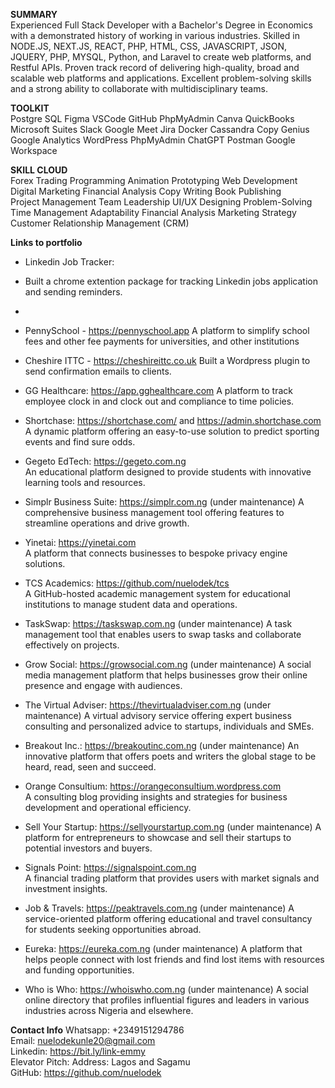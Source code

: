 **SUMMARY**   
Experienced Full Stack Developer with a Bachelor's Degree in Economics with a demonstrated history of working in various industries. Skilled in NODE.JS, NEXT.JS, REACT, PHP, HTML, CSS, JAVASCRIPT, JSON, JQUERY, PHP, MYSQL, Python, and Laravel to create web platforms, and Restful APIs. Proven track record of delivering high-quality, broad and scalable web platforms and applications. Excellent problem-solving skills and a strong ability to collaborate with multidisciplinary teams.

**TOOLKIT**   
Postgre SQL	Figma	VSCode	GitHub	PhpMyAdmin
Canva	QuickBooks	Microsoft Suites	Slack	Google Meet
Jira	Docker	Cassandra	Copy Genius	Google Analytics
WordPress	PhpMyAdmin	ChatGPT	Postman	Google Workspace

**SKILL CLOUD**   
Forex Trading	Programming	Animation	Prototyping Web Development
Digital Marketing	Financial Analysis	Copy Writing Book Publishing	
Project Management Team Leadership	UI/UX Designing Problem-Solving	
Time Management	Adaptability	Financial Analysis Marketing Strategy	
Customer Relationship Management (CRM)	

**Links to portfolio**

- Linkedin Job Tracker: 
- Built a chrome extention package for tracking Linkedin jobs application and sending reminders.
- 
- PennySchool - https://pennyschool.app
  A platform to simplify school fees and other fee payments for universities, and other institutions

- Cheshire ITTC - https://cheshireittc.co.uk
  Built a Wordpress plugin to send confirmation emails to clients.
  
- GG Healthcare: https://app.gghealthcare.com
  A platform to track employee clock in and clock out and compliance to time policies.

- Shortchase: https://shortchase.com/  and https://admin.shortchase.com 
  A dynamic platform offering an easy-to-use solution to predict sporting events and find sure odds.
  
- Gegeto EdTech: https://gegeto.com.ng   
  An educational platform designed to provide students with innovative learning tools and resources.

- Simplr Business Suite: https://simplr.com.ng   (under maintenance)
  A comprehensive business management tool offering features to streamline operations and drive growth.

- Yinetai: https://yinetai.com   
  A platform that connects businesses to bespoke privacy engine solutions.

- TCS Academics: https://github.com/nuelodek/tcs   
  A GitHub-hosted academic management system for educational institutions to manage student data and operations.

 - TaskSwap: https://taskswap.com.ng   (under maintenance)
  A task management tool that enables users to swap tasks and collaborate effectively on projects.

 - Grow Social: https://growsocial.com.ng   (under maintenance)
   A social media management platform that helps businesses grow their online presence and engage with audiences.
   
- The Virtual Adviser: https://thevirtualadviser.com.ng   (under maintenance)
  A virtual advisory service offering expert business consulting and personalized advice to startups, individuals and SMEs.
  
- Breakout Inc.: https://breakoutinc.com.ng   (under maintenance)
  An innovative platform that offers poets and writers the global stage to be heard, read, seen and succeed.

- Orange Consultium: https://orangeconsultium.wordpress.com   
  A consulting blog providing insights and strategies for business development and operational efficiency.

- Sell Your Startup: https://sellyourstartup.com.ng   (under maintenance)
  A platform for entrepreneurs to showcase and sell their startups to potential investors and buyers.

- Signals Point: https://signalspoint.com.ng   
  A financial trading platform that provides users with market signals and investment insights.

-  Job & Travels: https://peaktravels.com.ng   (under maintenance) 
   A service-oriented platform offering educational and travel consultancy for students seeking opportunities abroad.

- Eureka: https://eureka.com.ng   (under maintenance)
  A platform that helps people connect with lost friends and find lost items with resources and funding opportunities.

- Who is Who: https://whoiswho.com.ng   (under maintenance)
  A social online directory that profiles influential figures and leaders in various industries across Nigeria and elsewhere.



**Contact Info**
Whatsapp: +2349151294786     
Email: nuelodekunle20@gmail.com    
Linkedin: https://bit.ly/link-emmy   
Elevator Pitch: 
Address: Lagos and Sagamu   
GitHub: https://github.com/nuelodek   

<!---
nuelodek/nuelodek is a ✨ special ✨ repository because its `README.md` (this file) appears on your GitHub profile.
You can click the Preview link to take a look at your changes.
--->
